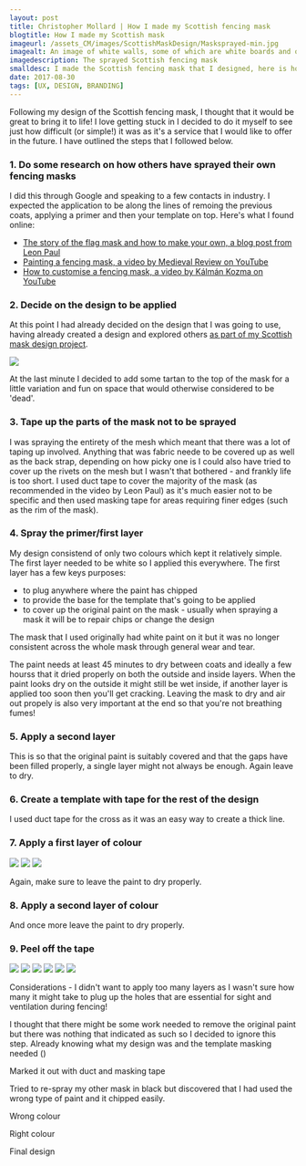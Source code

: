 ```yaml
---
layout: post
title: Christopher Mollard | How I made my Scottish fencing mask
blogtitle: How I made my Scottish mask
imageurl: /assets_CM/images/ScottishMaskDesign/Masksprayed-min.jpg
imagealt: An image of white walls, some of which are white boards and others which are not
imagedescription: The sprayed Scottish fencing mask
smalldesc: I made the Scottish fencing mask that I designed, here is how I did it and what I learned
date: 2017-08-30
tags: [UX, DESIGN, BRANDING]
---
```

<p>
Following my design of the Scottish fencing mask, I thought that it would be great to bring it to life!  I love getting stuck in I decided to do it myself to see just how difficult (or simple!) it was as it's a service that I would like to offer in the future.  I have outlined the steps that I followed below.</p>

<h3 class="steps">1. Do some research on how others have sprayed their own fencing masks</h3>
<p>I did this through Google and speaking to a few contacts in industry. I expected the application to be along the lines of remoing the previous coats, applying a primer and then your template on top.  Here's what I found online:</p>
<ul>
            <li>
                <a href="https://www.leonpaul.com/blog/the-story-of-the-flag-mask-and-how-to-make-your-own/" target="_blank">The story of the flag mask and how to make your own, a blog post from Leon Paul</a>
            </li>
            <li>
                <a href="https://www.youtube.com/watch?v=Vm3IZgFvrBM" target="_blank">Painting a fencing mask, a video by Medieval Review on YouTube</a>
            </li>
            <li>
                <a href="https://www.youtube.com/watch?v=Sd4xcPezta0" target="_blank">How to customise a fencing mask, a video by Kálmán Kozma on YouTube</a>
            </li>
        </ul>
<h3 class="steps">2. Decide on the design to be applied</h3>
<p>At this point I had already decided on the design that I was going to use, having already created a design and explored others <a href="../ScottishFencingMaskDesign.html" target="_blank" >as part of my Scottish mask design project</a>.</p>
    <img class="col-xs-12" src="../assets_CM/images/Portfolio-ScottishMask.JPG">
<p>At the last minute I decided to add some tartan to the top of the mask for a little variation and fun on space that would otherwise considered to be 'dead'.</p>
<h3 class="steps">3. Tape up the parts of the mask not to be sprayed</h3>
<p>I was spraying the entirety of the mesh which meant that there was a lot of taping up involved.  Anything that was fabric neede to be covered up as well as the back strap, depending on how picky one is I could also have tried to cover up the rivets on the mesh but I wasn't that bothered - and frankly life is too short.  I used duct tape to cover the majority of the mask (as recommended in the video by Leon Paul) as it's much easier not to be specific and then used masking tape for areas requiring finer edges (such as the rim of the mask).</p>
<h3 class="steps">4. Spray the primer/first layer</h3>
<p>My design consistend of only two colours which kept it relatively simple.  The first layer needed to be white so I applied this everywhere. The first layer has a few keys purposes:</p>
<ul>
    <li>to plug anywhere where the paint has chipped</li>
    <li>to provide the base for the template that's going to be applied</li>
    <li>to cover up the original paint on the mask - usually when spraying a mask it will be to repair chips or change the design</li>
</ul>
<p>The mask that I used originally had white paint on it but it was no longer consistent across the whole mask through general wear and tear.</p>
<p>The paint needs at least 45 minutes to dry between coats and ideally a few hourss that it dried properly on both the outside and inside layers. When the paint looks dry on the outside it might still be wet inside, if another layer is applied too soon then you'll get cracking.  Leaving the mask to dry and air out propely is also very important at the end so that you're not breathing fumes!</p>
<h3 class="steps">5. Apply a second layer</h3>
<p>This is so that the original paint is suitably covered and that the gaps have been filled properly, a single layer might not always be enough. Again leave to dry.</p>
<h3 class="steps">6. Create a template with tape for the rest of the design</h3>
<p>I used duct tape for the cross as it was an easy way to create a thick line.</p>
<h3 class="steps">7. Apply a first layer of colour</h3>
<img class="col-xs-12" src="../assets_CM/images/ScottishMaskDesign/IMG_7802-min.JPG">
<img class="col-xs-12" src="../assets_CM/images/ScottishMaskDesign/IMG_7868-min.JPG">
<img class="col-xs-12" src="../assets_CM/images/ScottishMaskDesign/IMG_7869-min.JPG">
<p>Again, make sure to leave the paint to dry properly.</p>
<h3 class="steps">8. Apply a second layer of colour</h3>
<p>And once more leave the paint to dry properly.</p>
<h3 class="steps">9. Peel off the tape</h3>
<img class="col-xs-12" src="../assets_CM/images/ScottishMaskDesign/IMG_7880-min.JPG">
<img class="col-xs-12" src="../assets_CM/images/ScottishMaskDesign/IMG_7881-min.JPG">
<img class="col-xs-12" src="../assets_CM/images/ScottishMaskDesign/IMG_7883-min.JPG">
<img class="col-xs-12" src="../assets_CM/images/ScottishMaskDesign/IMG_7885-min.JPG">
<img class="col-xs-12" src="../assets_CM/images/ScottishMaskDesign/IMG_7887-min.JPG">
<img class="col-xs-12" src="../assets_CM/images/ScottishMaskDesign/IMG_7889-min.JPG">

Considerations - I didn't want to apply too many layers as I wasn't sure how many it might take to plug up the holes that are essential for sight and ventilation during fencing!

I thought that there might be some work needed to remove the original paint but there was nothing that indicated as such so I decided to ignore this step.  Already knowing what my design was and the template masking needed ()

Marked it out with duct and masking tape

Tried to re-spray my other mask in black but discovered that I had used the wrong type of paint and it chipped easily.

Wrong colour

Right colour

Final design
</p>